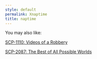 ```yaml
---
style: default
permalink: Xnaptime
title: naptime
---
```

You may also like:

[SCP-1110: Videos of a Robbery](http://scp-wiki.net/scp-1110)

[SCP-2087: The Best of All Possible Worlds](http://scp-wiki.net/scp-2087)
